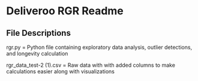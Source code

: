 # Deliveroo RGR Readme

## File Descriptions
rgr.py = Python file containing exploratory data analysis, outlier detections, and longevity calculation

rgr_data_test-2 (1).csv = Raw data with with added columns to make calculations easier along with visualizations
